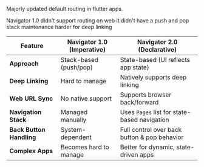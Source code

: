 

Majorly updated default routing in flutter apps. 

Navigator 1.0 didn't support routing on web
it didn't have a push and pop stack maintenance
harder for deep linking

|Feature|**Navigator 1.0 (Imperative)**|**Navigator 2.0 (Declarative)**|
|---|---|---|
|**Approach**|Stack-based (push/pop)|State-based (UI reflects app state)|
|**Deep Linking**|Hard to manage|Natively supports deep linking|
|**Web URL Sync**|No native support|Supports browser back/forward|
|**Navigation Stack**|Managed manually|Uses `Pages` list for state-based navigation|
|**Back Button Handling**|System-dependent|Full control over back button & pop behavior|
|**Complex Apps**|Becomes hard to manage|Better for dynamic, state-driven apps|

